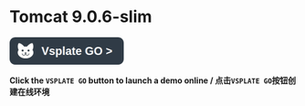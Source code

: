 # Tomcat 9.0.6-slim

<a href="https://www.vsplate.com/?docker-compose=https://github.com/vsplate/dcenvs/tomcat/9.0.6-slim"><img alt="VSPLATE GO" src="https://raw.githubusercontent.com/vsplate/images/master/vsgo_btn.png" width="200px"></a>

**Click the `VSPLATE GO` button to launch a demo online / 点击`VSPLATE GO`按钮创建在线环境**